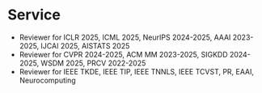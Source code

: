 Service
======
- Reviewer for ICLR 2025, ICML 2025, NeurIPS 2024-2025, AAAI 2023-2025, IJCAI 2025, AISTATS 2025
- Reviewer for CVPR 2024-2025, ACM MM 2023-2025, SIGKDD 2024-2025, WSDM 2025, PRCV 2022-2025
- Reviewer for IEEE TKDE, IEEE TIP, IEEE TNNLS, IEEE TCVST, PR, EAAI, Neurocomputing
